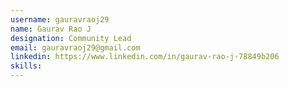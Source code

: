 ```yaml
---
username: gauravraoj29
name: Gaurav Rao J
designation: Community Lead
email: gauravraoj29@gmail.com
linkedin: https://www.linkedin.com/in/gaurav-rao-j-78849b206
skills:
---
```

